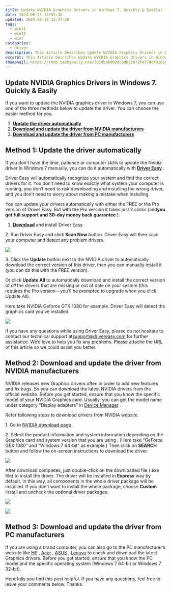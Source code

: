 ```yaml
---
title: Update NVIDIA Graphics Drivers in Windows 7. Quickly & Easily!
date: 2024-08-15 13:52:38
updated: 2024-08-16 12:47:26
tags:
  - win11
  - win10
  - win7
categories:
  - driver
description: This Article Describes Update NVIDIA Graphics Drivers in Windows 7. Quickly & Easily!
excerpt: This Article Describes Update NVIDIA Graphics Drivers in Windows 7. Quickly & Easily!
thumbnail: https://thmb.techidaily.com/3b5dbab902dc8db71b72fe778c491655a451dd9fd6fc0286da7f19ebe4c291dd.jpg
---
```


## Update NVIDIA Graphics Drivers in Windows 7. Quickly & Easily

If you want to update the NVIDIA graphics driver in Windows 7, you can use one of the three methods below to update the driver. You can choose the easier method for you.

1. **[Update the driver automatically](https://tools.techidaily.com/drivereasy/download/)**
2. **[Download and update the driver from NVIDIA manufacturers](https://tools.techidaily.com/drivereasy/download/)**
3. **[Download and update the driver from PC manufacturers](https://tools.techidaily.com/drivereasy/download/)**

## **Method 1: Update the driver automatically**

 If you don’t have the time, patience or computer skills to update the Nvidia driver in Windows 7 manually, you can do it automatically with **[Driver Easy](https://tools.techidaily.com/drivereasy/download/)**  .

 Driver Easy will automatically recognize your system and find the correct drivers for it. You don’t need to know exactly what system your computer is running, you don’t need to risk downloading and installing the wrong driver, and you don’t need to worry about making a mistake when installing.

 You can update your drivers automatically with either the FREE or the Pro version of Driver Easy. But with the Pro version it takes just 2 clicks (and**you get full support and 30-day money back guarantee** ):

 1. **[Download](https://tools.techidaily.com/drivereasy/download/)**   and install Driver Easy.

 2\. Run Driver Easy and click **Scan Now**   button. Driver Easy will then scan your computer and detect any problem drivers.

![](https://images.drivereasy.com/wp-content/uploads/2018/10/img_5bd2d6a01c3e6.jpg)

 3\. Click the **Update** button next to the NVIDIA driver to automatically download the correct version of this driver, then you can manually install it (you can do this with the FREE version).

 Or click **Update All**  to automatically download and install the correct version of _all_   the drivers that are missing or out of date on your system (this requires the Pro version – you’ll be prompted to upgrade when you click Update All).

 Here take NVIDIA Geforce GTX 1080 for example. Driver Easy will detect the graphics card you’ve installed.

![](https://images.drivereasy.com/wp-content/uploads/2018/10/img_5bd2d6b29f3ec.jpg)

 If you have any questions while using Driver Easy, please do not hesitate to contact our technical support at[support@drivereasy.com](https://tools.techidaily.com/drivereasy/download/) for further assistance. We’d love to help you fix any problems. Please attache the URL of this article so we could assist you better.

## **Method 2: Download and update the driver from NVIDIA manufacturers**

 NVIDIA releases new Graphics drivers often in order to add new features and fix bugs. So you can download the latest NVIDIA drivers from the official website. Before you get started, ensure that you know the specific model of your NVIDIA Graphics card. Usually, you can get the model name under category “Display adapters” in [Device Manager](https://tools.techidaily.com/drivereasy/download/) .  
  
 Refer following steps to download drivers from NVIDIA website.  
  
1\. Go to [NVIDIA download page](http://www.nvidia.com/Download/index.aspx)  .  
  
 2\. Select the product information and system information depending on the Graphics card and system version that you are using . (Here take “GeForce GEX 1080” and “Windows 7 64-bit” as example.) Then click on **SEARCH**  button and follow the on-screen instructions to download the driver.

![](https://images.drivereasy.com/wp-content/uploads/2016/06/img_5760d5b8edb72.png)
  
 After download completes, just double-click on the downloaded file (.exe file) to install the driver. The driver will be installed in **Express**  way by default. In this way, all components in the whole driver package will be installed. If you don’t want to install the whole package, choose **Custom** Install and uncheck the optional driver packages.

![](https://images.drivereasy.com/wp-content/uploads/2016/05/img_5742bd389e2bd.png)

![](https://images.drivereasy.com/wp-content/uploads/2016/06/img_5760d92231774.png)

## **Method 3: Download and update the driver from PC manufacturers**

 If you are using a brand computer, you can also go to the PC manufacturer’s website like [HP](http://support.hp.com/) , [Acer](http://www.acer.com/worldwide/support/) , [ASUS](http://www.windowscentral.com/how-prepare-your-pc-windows-10-upgrade) , [Lenovo](https://shop-links.co/link/?exclusive=1&publisher_slug=itechdaily19598&url=http%3A%2F%2Fsupport.lenovo.com%2F) to check and download the latest Graphics drivers. Before you get started, ensure that you know the PC model and the specific operating system (Windows 7 64-bit or Windows 7 32-bit).

 Hopefully you find this post helpful. If you have any questions, feel free to leave your comments below. Thanks.

<ins class="adsbygoogle"
     style="display:block"
     data-ad-format="autorelaxed"
     data-ad-client="ca-pub-7571918770474297"
     data-ad-slot="1223367746"></ins>



<ins class="adsbygoogle"
     style="display:block"
     data-ad-client="ca-pub-7571918770474297"
     data-ad-slot="8358498916"
     data-ad-format="auto"
     data-full-width-responsive="true"></ins>
